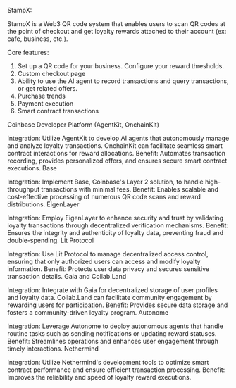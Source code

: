 
StampX:

StampX is a Web3 QR code system that enables users to scan QR codes at the point of checkout and get loyalty rewards attached to their account (ex: cafe, business, etc.).

Core features:
1. Set up a QR code for your business. Configure your reward thresholds.
2. Custom checkout page
3. Ability to use the AI agent to record transactions and query transactions, or get related offers.
4. Purchase trends
5. Payment execution
6. Smart contract transactions

Coinbase Developer Platform (AgentKit, OnchainKit)

Integration: Utilize AgentKit to develop AI agents that autonomously manage and analyze loyalty transactions. OnchainKit can facilitate seamless smart contract interactions for reward allocations.
Benefit: Automates transaction recording, provides personalized offers, and ensures secure smart contract executions.
Base

Integration: Implement Base, Coinbase's Layer 2 solution, to handle high-throughput transactions with minimal fees.
Benefit: Enables scalable and cost-effective processing of numerous QR code scans and reward distributions.
EigenLayer

Integration: Employ EigenLayer to enhance security and trust by validating loyalty transactions through decentralized verification mechanisms.
Benefit: Ensures the integrity and authenticity of loyalty data, preventing fraud and double-spending.
Lit Protocol

Integration: Use Lit Protocol to manage decentralized access control, ensuring that only authorized users can access and modify loyalty information.
Benefit: Protects user data privacy and secures sensitive transaction details.
Gaia and Collab.Land

Integration: Integrate with Gaia for decentralized storage of user profiles and loyalty data. Collab.Land can facilitate community engagement by rewarding users for participation.
Benefit: Provides secure data storage and fosters a community-driven loyalty program.
Autonome

Integration: Leverage Autonome to deploy autonomous agents that handle routine tasks such as sending notifications or updating reward statuses.
Benefit: Streamlines operations and enhances user engagement through timely interactions.
Nethermind

Integration: Utilize Nethermind's development tools to optimize smart contract performance and ensure efficient transaction processing.
Benefit: Improves the reliability and speed of loyalty reward executions.
